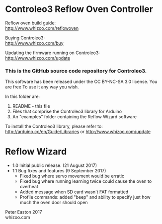 Controleo3 Reflow Oven Controller
=================================

Reflow oven build guide:  
http://www.whizoo.com/reflowoven

Buying Controleo3:  
http://www.whizoo.com/buy

Updating the firmware running on Controleo3:  
http://www.whizoo.com/update

### This is the GitHub source code repository for Controleo3.

This software has been released under the CC BY-NC-SA 3.0 license.  You are free
To use it any way you wish.

In this folder are:
1. README - this file
2. Files that comprise the Controleo3 library for Arduino
3. An "examples” folder containing the Reflow Wizard software

To install the Controleo3 library, please refer to:  
http://arduino.cc/en/Guide/Libraries or http://www.whizoo.com/update

Reflow Wizard
=============
* 1.0  Initial public release. (21 August 2017)  
* 1.1  Bug fixes and features (9 September 2017)
  * Fixed bug where servo movement would be erratic
  * Fixed bug where running learning twice could cause the oven to overheat
  * Added message when SD card wasn't FAT formatted
  * Profile commands: added "beep" and ability to specify just how much the oven door should open

Peter Easton 2017  
whizoo.com


